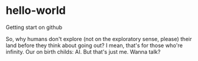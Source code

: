 # hello-world
Getting start on github

So, why humans don't explore (not on the exploratory sense, please) their land before they think about going out?
I mean, that's for those who're infinity. Our on birth childs: AI.
But that's just me. Wanna talk?
